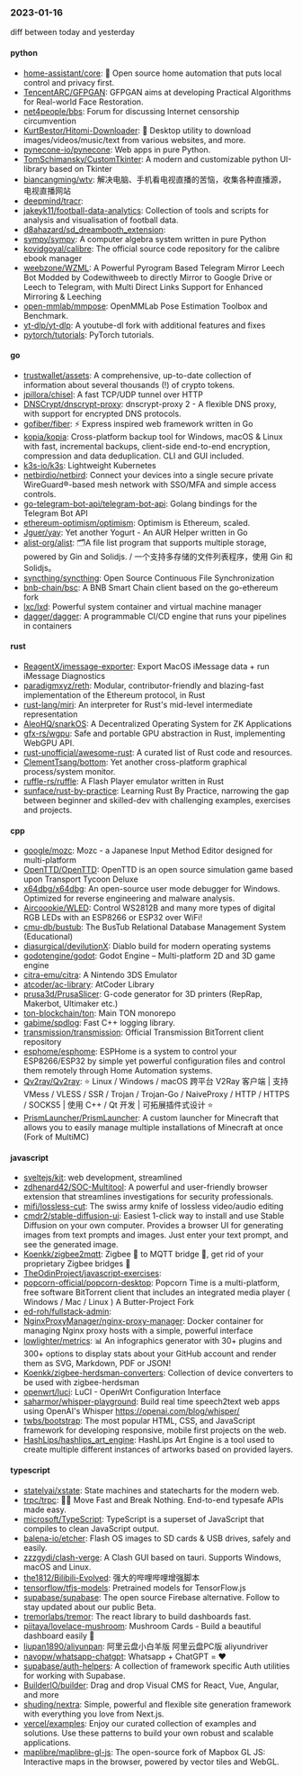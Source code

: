 ### 2023-01-16
diff between today and yesterday

#### python
* [home-assistant/core](https://github.com/home-assistant/core): 🏡 Open source home automation that puts local control and privacy first.
* [TencentARC/GFPGAN](https://github.com/TencentARC/GFPGAN): GFPGAN aims at developing Practical Algorithms for Real-world Face Restoration.
* [net4people/bbs](https://github.com/net4people/bbs): Forum for discussing Internet censorship circumvention
* [KurtBestor/Hitomi-Downloader](https://github.com/KurtBestor/Hitomi-Downloader): 🍰 Desktop utility to download images/videos/music/text from various websites, and more.
* [pynecone-io/pynecone](https://github.com/pynecone-io/pynecone): Web apps in pure Python.
* [TomSchimansky/CustomTkinter](https://github.com/TomSchimansky/CustomTkinter): A modern and customizable python UI-library based on Tkinter
* [biancangming/wtv](https://github.com/biancangming/wtv): 解决电脑、手机看电视直播的苦恼，收集各种直播源，电视直播网站
* [deepmind/tracr](https://github.com/deepmind/tracr): 
* [jakeyk11/football-data-analytics](https://github.com/jakeyk11/football-data-analytics): Collection of tools and scripts for analysis and visualisation of football data.
* [d8ahazard/sd_dreambooth_extension](https://github.com/d8ahazard/sd_dreambooth_extension): 
* [sympy/sympy](https://github.com/sympy/sympy): A computer algebra system written in pure Python
* [kovidgoyal/calibre](https://github.com/kovidgoyal/calibre): The official source code repository for the calibre ebook manager
* [weebzone/WZML](https://github.com/weebzone/WZML): A Powerful Pyrogram Based Telegram Mirror Leech Bot Modded by Codewithweeb to directly Mirror to Google Drive or Leech to Telegram, with Multi Direct Links Support for Enhanced Mirroring & Leeching
* [open-mmlab/mmpose](https://github.com/open-mmlab/mmpose): OpenMMLab Pose Estimation Toolbox and Benchmark.
* [yt-dlp/yt-dlp](https://github.com/yt-dlp/yt-dlp): A youtube-dl fork with additional features and fixes
* [pytorch/tutorials](https://github.com/pytorch/tutorials): PyTorch tutorials.

#### go
* [trustwallet/assets](https://github.com/trustwallet/assets): A comprehensive, up-to-date collection of information about several thousands (!) of crypto tokens.
* [jpillora/chisel](https://github.com/jpillora/chisel): A fast TCP/UDP tunnel over HTTP
* [DNSCrypt/dnscrypt-proxy](https://github.com/DNSCrypt/dnscrypt-proxy): dnscrypt-proxy 2 - A flexible DNS proxy, with support for encrypted DNS protocols.
* [gofiber/fiber](https://github.com/gofiber/fiber): ⚡️ Express inspired web framework written in Go
* [kopia/kopia](https://github.com/kopia/kopia): Cross-platform backup tool for Windows, macOS & Linux with fast, incremental backups, client-side end-to-end encryption, compression and data deduplication. CLI and GUI included.
* [k3s-io/k3s](https://github.com/k3s-io/k3s): Lightweight Kubernetes
* [netbirdio/netbird](https://github.com/netbirdio/netbird): Connect your devices into a single secure private WireGuard®-based mesh network with SSO/MFA and simple access controls.
* [go-telegram-bot-api/telegram-bot-api](https://github.com/go-telegram-bot-api/telegram-bot-api): Golang bindings for the Telegram Bot API
* [ethereum-optimism/optimism](https://github.com/ethereum-optimism/optimism): Optimism is Ethereum, scaled.
* [Jguer/yay](https://github.com/Jguer/yay): Yet another Yogurt - An AUR Helper written in Go
* [alist-org/alist](https://github.com/alist-org/alist): 🗂️A file list program that supports multiple storage, powered by Gin and Solidjs. / 一个支持多存储的文件列表程序，使用 Gin 和 Solidjs。
* [syncthing/syncthing](https://github.com/syncthing/syncthing): Open Source Continuous File Synchronization
* [bnb-chain/bsc](https://github.com/bnb-chain/bsc): A BNB Smart Chain client based on the go-ethereum fork
* [lxc/lxd](https://github.com/lxc/lxd): Powerful system container and virtual machine manager
* [dagger/dagger](https://github.com/dagger/dagger): A programmable CI/CD engine that runs your pipelines in containers

#### rust
* [ReagentX/imessage-exporter](https://github.com/ReagentX/imessage-exporter): Export MacOS iMessage data + run iMessage Diagnostics
* [paradigmxyz/reth](https://github.com/paradigmxyz/reth): Modular, contributor-friendly and blazing-fast implementation of the Ethereum protocol, in Rust
* [rust-lang/miri](https://github.com/rust-lang/miri): An interpreter for Rust's mid-level intermediate representation
* [AleoHQ/snarkOS](https://github.com/AleoHQ/snarkOS): A Decentralized Operating System for ZK Applications
* [gfx-rs/wgpu](https://github.com/gfx-rs/wgpu): Safe and portable GPU abstraction in Rust, implementing WebGPU API.
* [rust-unofficial/awesome-rust](https://github.com/rust-unofficial/awesome-rust): A curated list of Rust code and resources.
* [ClementTsang/bottom](https://github.com/ClementTsang/bottom): Yet another cross-platform graphical process/system monitor.
* [ruffle-rs/ruffle](https://github.com/ruffle-rs/ruffle): A Flash Player emulator written in Rust
* [sunface/rust-by-practice](https://github.com/sunface/rust-by-practice): Learning Rust By Practice, narrowing the gap between beginner and skilled-dev with challenging examples, exercises and projects.

#### cpp
* [google/mozc](https://github.com/google/mozc): Mozc - a Japanese Input Method Editor designed for multi-platform
* [OpenTTD/OpenTTD](https://github.com/OpenTTD/OpenTTD): OpenTTD is an open source simulation game based upon Transport Tycoon Deluxe
* [x64dbg/x64dbg](https://github.com/x64dbg/x64dbg): An open-source user mode debugger for Windows. Optimized for reverse engineering and malware analysis.
* [Aircoookie/WLED](https://github.com/Aircoookie/WLED): Control WS2812B and many more types of digital RGB LEDs with an ESP8266 or ESP32 over WiFi!
* [cmu-db/bustub](https://github.com/cmu-db/bustub): The BusTub Relational Database Management System (Educational)
* [diasurgical/devilutionX](https://github.com/diasurgical/devilutionX): Diablo build for modern operating systems
* [godotengine/godot](https://github.com/godotengine/godot): Godot Engine – Multi-platform 2D and 3D game engine
* [citra-emu/citra](https://github.com/citra-emu/citra): A Nintendo 3DS Emulator
* [atcoder/ac-library](https://github.com/atcoder/ac-library): AtCoder Library
* [prusa3d/PrusaSlicer](https://github.com/prusa3d/PrusaSlicer): G-code generator for 3D printers (RepRap, Makerbot, Ultimaker etc.)
* [ton-blockchain/ton](https://github.com/ton-blockchain/ton): Main TON monorepo
* [gabime/spdlog](https://github.com/gabime/spdlog): Fast C++ logging library.
* [transmission/transmission](https://github.com/transmission/transmission): Official Transmission BitTorrent client repository
* [esphome/esphome](https://github.com/esphome/esphome): ESPHome is a system to control your ESP8266/ESP32 by simple yet powerful configuration files and control them remotely through Home Automation systems.
* [Qv2ray/Qv2ray](https://github.com/Qv2ray/Qv2ray): ⭐ Linux / Windows / macOS 跨平台 V2Ray 客户端 | 支持 VMess / VLESS / SSR / Trojan / Trojan-Go / NaiveProxy / HTTP / HTTPS / SOCKS5 | 使用 C++ / Qt 开发 | 可拓展插件式设计 ⭐
* [PrismLauncher/PrismLauncher](https://github.com/PrismLauncher/PrismLauncher): A custom launcher for Minecraft that allows you to easily manage multiple installations of Minecraft at once (Fork of MultiMC)

#### javascript
* [sveltejs/kit](https://github.com/sveltejs/kit): web development, streamlined
* [zdhenard42/SOC-Multitool](https://github.com/zdhenard42/SOC-Multitool): A powerful and user-friendly browser extension that streamlines investigations for security professionals.
* [mifi/lossless-cut](https://github.com/mifi/lossless-cut): The swiss army knife of lossless video/audio editing
* [cmdr2/stable-diffusion-ui](https://github.com/cmdr2/stable-diffusion-ui): Easiest 1-click way to install and use Stable Diffusion on your own computer. Provides a browser UI for generating images from text prompts and images. Just enter your text prompt, and see the generated image.
* [Koenkk/zigbee2mqtt](https://github.com/Koenkk/zigbee2mqtt): Zigbee 🐝 to MQTT bridge 🌉, get rid of your proprietary Zigbee bridges 🔨
* [TheOdinProject/javascript-exercises](https://github.com/TheOdinProject/javascript-exercises): 
* [popcorn-official/popcorn-desktop](https://github.com/popcorn-official/popcorn-desktop): Popcorn Time is a multi-platform, free software BitTorrent client that includes an integrated media player ( Windows / Mac / Linux ) A Butter-Project Fork
* [ed-roh/fullstack-admin](https://github.com/ed-roh/fullstack-admin): 
* [NginxProxyManager/nginx-proxy-manager](https://github.com/NginxProxyManager/nginx-proxy-manager): Docker container for managing Nginx proxy hosts with a simple, powerful interface
* [lowlighter/metrics](https://github.com/lowlighter/metrics): 📊 An infographics generator with 30+ plugins and 300+ options to display stats about your GitHub account and render them as SVG, Markdown, PDF or JSON!
* [Koenkk/zigbee-herdsman-converters](https://github.com/Koenkk/zigbee-herdsman-converters): Collection of device converters to be used with zigbee-herdsman
* [openwrt/luci](https://github.com/openwrt/luci): LuCI - OpenWrt Configuration Interface
* [saharmor/whisper-playground](https://github.com/saharmor/whisper-playground): Build real time speech2text web apps using OpenAI's Whisper https://openai.com/blog/whisper/
* [twbs/bootstrap](https://github.com/twbs/bootstrap): The most popular HTML, CSS, and JavaScript framework for developing responsive, mobile first projects on the web.
* [HashLips/hashlips_art_engine](https://github.com/HashLips/hashlips_art_engine): HashLips Art Engine is a tool used to create multiple different instances of artworks based on provided layers.

#### typescript
* [statelyai/xstate](https://github.com/statelyai/xstate): State machines and statecharts for the modern web.
* [trpc/trpc](https://github.com/trpc/trpc): 🧙‍♀️ Move Fast and Break Nothing. End-to-end typesafe APIs made easy.
* [microsoft/TypeScript](https://github.com/microsoft/TypeScript): TypeScript is a superset of JavaScript that compiles to clean JavaScript output.
* [balena-io/etcher](https://github.com/balena-io/etcher): Flash OS images to SD cards & USB drives, safely and easily.
* [zzzgydi/clash-verge](https://github.com/zzzgydi/clash-verge): A Clash GUI based on tauri. Supports Windows, macOS and Linux.
* [the1812/Bilibili-Evolved](https://github.com/the1812/Bilibili-Evolved): 强大的哔哩哔哩增强脚本
* [tensorflow/tfjs-models](https://github.com/tensorflow/tfjs-models): Pretrained models for TensorFlow.js
* [supabase/supabase](https://github.com/supabase/supabase): The open source Firebase alternative. Follow to stay updated about our public Beta.
* [tremorlabs/tremor](https://github.com/tremorlabs/tremor): The react library to build dashboards fast.
* [piitaya/lovelace-mushroom](https://github.com/piitaya/lovelace-mushroom): Mushroom Cards - Build a beautiful dashboard easily 🍄
* [liupan1890/aliyunpan](https://github.com/liupan1890/aliyunpan): 阿里云盘小白羊版 阿里云盘PC版 aliyundriver
* [navopw/whatsapp-chatgpt](https://github.com/navopw/whatsapp-chatgpt): Whatsapp + ChatGPT = ❤️
* [supabase/auth-helpers](https://github.com/supabase/auth-helpers): A collection of framework specific Auth utilities for working with Supabase.
* [BuilderIO/builder](https://github.com/BuilderIO/builder): Drag and drop Visual CMS for React, Vue, Angular, and more
* [shuding/nextra](https://github.com/shuding/nextra): Simple, powerful and flexible site generation framework with everything you love from Next.js.
* [vercel/examples](https://github.com/vercel/examples): Enjoy our curated collection of examples and solutions. Use these patterns to build your own robust and scalable applications.
* [maplibre/maplibre-gl-js](https://github.com/maplibre/maplibre-gl-js): The open-source fork of Mapbox GL JS: Interactive maps in the browser, powered by vector tiles and WebGL.
